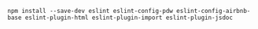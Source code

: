 `npm install --save-dev eslint eslint-config-pdw eslint-config-airbnb-base eslint-plugin-html eslint-plugin-import eslint-plugin-jsdoc`
